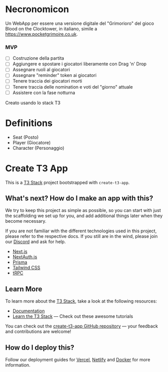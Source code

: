 # Necronomicon

Un WebApp per essere una versione digitale del "Grimorioro" del gioco Blood on the Clocktower, in italiano, simile a https://www.pocketgrimoire.co.uk.

### MVP

- [ ] Costruzione della partita
- [ ] Aggiungere e spostare i giocatori liberamente con Drag 'n' Drop
- [ ] Assegnare ruoli al giocatori
- [ ] Assegnare "reminder" token ai giocatori
- [ ] Tenere traccia dei giocatori morti
- [ ] Tenere traccia delle nomination e voti del "giorno" attuale
- [ ] Assistere con la fase notturna

Creato usando lo stack T3

# Definitions

- Seat (Posto)
- Player (Giocatore)
- Character (Personaggio)

# Create T3 App

This is a [T3 Stack](https://create.t3.gg/) project bootstrapped with `create-t3-app`.

## What's next? How do I make an app with this?

We try to keep this project as simple as possible, so you can start with just the scaffolding we set up for you, and add additional things later when they become necessary.

If you are not familiar with the different technologies used in this project, please refer to the respective docs. If you still are in the wind, please join our [Discord](https://t3.gg/discord) and ask for help.

- [Next.js](https://nextjs.org)
- [NextAuth.js](https://next-auth.js.org)
- [Prisma](https://prisma.io)
- [Tailwind CSS](https://tailwindcss.com)
- [tRPC](https://trpc.io)

## Learn More

To learn more about the [T3 Stack](https://create.t3.gg/), take a look at the following resources:

- [Documentation](https://create.t3.gg/)
- [Learn the T3 Stack](https://create.t3.gg/en/faq#what-learning-resources-are-currently-available) — Check out these awesome tutorials

You can check out the [create-t3-app GitHub repository](https://github.com/t3-oss/create-t3-app) — your feedback and contributions are welcome!

## How do I deploy this?

Follow our deployment guides for [Vercel](https://create.t3.gg/en/deployment/vercel), [Netlify](https://create.t3.gg/en/deployment/netlify) and [Docker](https://create.t3.gg/en/deployment/docker) for more information.
